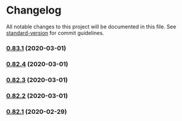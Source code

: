 # Changelog

All notable changes to this project will be documented in this file. See [standard-version](https://github.com/conventional-changelog/standard-version) for commit guidelines.

### [0.83.1](https://github.com/notabugio/nab-indexer/compare/v0.82.4...v0.83.1) (2020-03-01)



### [0.82.4](https://github.com/notabugio/nab-indexer/compare/v0.82.3...v0.82.4) (2020-03-01)



### [0.82.3](https://github.com/notabugio/nab-indexer/compare/v0.82.2...v0.82.3) (2020-03-01)



### [0.82.2](https://github.com/notabugio/nab-indexer/compare/v0.82.0...v0.82.2) (2020-03-01)



### [0.82.1](https://github.com/notabugio/nab-indexer/compare/v0.81.3...v0.82.1) (2020-02-29)
